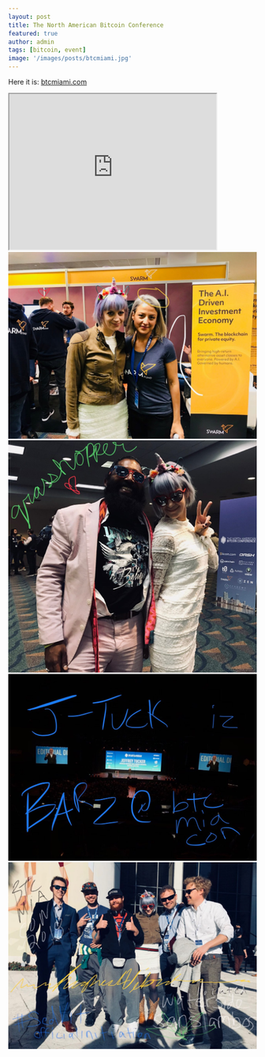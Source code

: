 ```yaml
---
layout: post
title: The North American Bitcoin Conference
featured: true
author: admin
tags: [bitcoin, event]
image: '/images/posts/btcmiami.jpg'
---
```


Here it is: [btcmiami.com](https://btcmiami.com/)
<br>
<iframe width="420" height="315"
src="https://www.youtube.com/embed/S9YPiKrsaHU">
</iframe>
<img src="images/miami/1.jpg" alt="1">
<br>
<img src="images/miami/2.jpg" alt="2">
<br>
<img src="images/miami/3.jpg" alt="3">
<br>
<img src="images/miami/4.jpg" alt="4">
